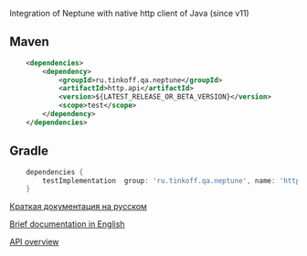 Integration of Neptune with native http client of Java (since v11)

## Maven

```xml
    <dependencies>
        <dependency>
            <groupId>ru.tinkoff.qa.neptune</groupId>
            <artifactId>http.api</artifactId>
            <version>${LATEST_RELEASE_OR_BETA_VERSION}</version>
            <scope>test</scope>
        </dependency>
    </dependencies>
```

## Gradle

```groovy
    dependencies {
        testImplementation  group: 'ru.tinkoff.qa.neptune', name: 'http.api', version: LATEST_RELEASE_OR_BETA_VERSION    
    }
```

[Краткая документация на русском](./doc/rus/README.MD)

[Brief documentation in English](./doc/eng/README.MD)

[API overview](https://tinkoff.github.io/neptune/http.api/index.html)